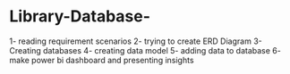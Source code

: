 # Library-Database-
1- reading requirement scenarios   2- trying to create ERD Diagram   3-Creating databases    4- creating data model    5- adding data to database    6- make power bi dashboard and presenting insights  
